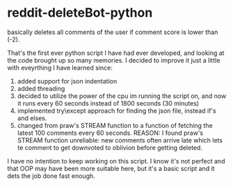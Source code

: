 # reddit-deleteBot-python
basically deletes all comments of the user if comment score is lower than (-2).

That's the first ever python script I have had ever developed, and looking at the code brought up so many memories.
I decided to improve it just a little with eveyrthing I have learned since:

1. added support for json indentation
2. added threading
3. decided to utilize the power of the cpu im running the script on, and now it runs every 60 seconds instead of 1800 seconds (30 minutes)
4. implemented try\except approach for finding the json file, instead if's and elses.
5. changed from praw's STREAM function to a function of fetching the latest 100 comments every 60 seconds. REASON: I found praw's STREAM function unreliable: new comments often arrive late which lets te comment to get downvoted to oblivion before getting deleted.


I have no intention to keep working on this script. I know it's not perfect and that OOP may have been more suitable here, but it's a basic script and it dets the job done fast enough.
